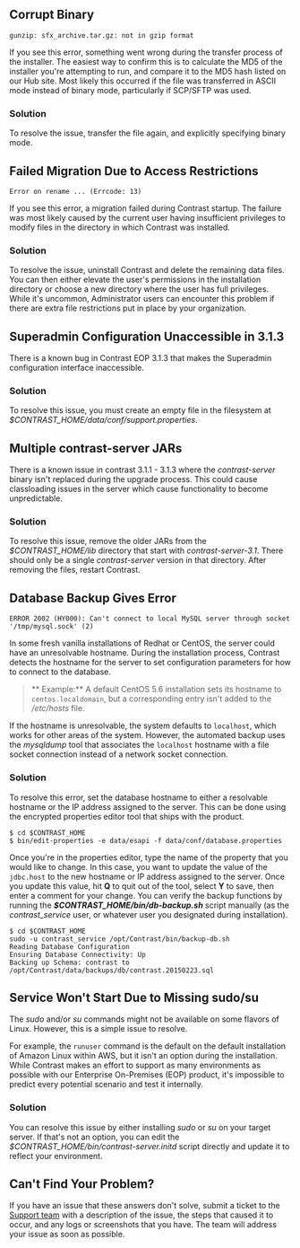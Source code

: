 <!--
title: "Troubleshooting Installation"
description: "Common issues encountered by customers while installing Contrast EOP."
tags: "troubleshoot setup FAQ EOP installation migration flyway"
-->

## Corrupt Binary

````
gunzip: sfx_archive.tar.gz: not in gzip format
````

If you see this error, something went wrong during the transfer process of the installer. The easiest way to confirm this is to calculate the MD5 of the installer you're attempting to run, and compare it to the MD5 hash listed on our Hub site. Most likely this occurred if the file was transferred in ASCII mode instead of binary mode, particularly if SCP/SFTP was used. 

### Solution

To resolve the issue, transfer the file again, and explicitly specifying binary mode. 

## Failed Migration Due to Access Restrictions

````
Error on rename ... (Errcode: 13)
````

If you see this error, a migration failed during Contrast startup. The failure was most likely caused by the current user having insufficient privileges to modify files in the directory in which Contrast was installed. 

### Solution

To resolve the issue, uninstall Contrast and delete the remaining data files. You can then either elevate the user's permissions in the installation directory or choose a new directory where the user has full privileges. While it's uncommon, Administrator users can encounter this problem if there are extra file restrictions put in place by your organization.

## Superadmin Configuration Unaccessible in 3.1.3

There is a known bug in Contrast EOP 3.1.3 that makes the Superadmin configuration interface inaccessible. 

### Solution

To resolve this issue, you must create an empty file in the filesystem at *$CONTRAST_HOME/data/conf/support.properties*. 

## Multiple contrast-server JARs

There is a known issue in contrast 3.1.1 - 3.1.3 where the *contrast-server* binary isn't replaced during the upgrade process. This could cause classloading issues in the server which cause functionality to become unpredictable. 

### Solution

To resolve this issue, remove the older JARs from the *$CONTRAST_HOME/lib* directory that start with *contrast-server-3.1*. There should only be a single *contrast-server* version in that directory. After removing the files, restart Contrast.

## Database Backup Gives Error 

```
ERROR 2002 (HY000): Can't connect to local MySQL server through socket '/tmp/mysql.sock' (2)
```

In some fresh vanilla installations of Redhat or CentOS, the server could have an unresolvable hostname. During the installation process, Contrast detects the hostname for the server to set configuration parameters for how to connect to the database. 

>** Example:** A default CentOS 5.6 installation sets its hostname to `centos.localdomain`, but a corresponding entry isn't added to the */etc/hosts* file. 

If the hostname is unresolvable, the system defaults to `localhost`, which works for other areas of the system. However, the automated backup uses the *mysqldump* tool that associates the `localhost` hostname with a file socket connection instead of a network socket connection. 

### Solution

To resolve this error, set the database hostname to either a resolvable hostname or the IP address assigned to the server. This can be done using the encrypted properties editor tool that ships with the product.

````
$ cd $CONTRAST_HOME 
$ bin/edit-properties -e data/esapi -f data/conf/database.properties 
````

Once you're in the properties editor, type the name of the property that you would like to change. In this case, you want to update the value of the `jdbc.host` to the new hostname or IP address assigned to the server. Once you update this value, hit **Q** to quit out of the tool, select **Y** to save, then enter a comment for your change. You can verify the backup functions by running the ***$CONTRAST_HOME/bin/db-backup.sh*** script manually (as the *contrast_service* user, or whatever user you designated during installation).

````
$ cd $CONTRAST_HOME
sudo -u contrast_service /opt/Contrast/bin/backup-db.sh
Reading Database Configuration
Ensuring Database Connectivity: Up
Backing up Schema: contrast to /opt/Contrast/data/backups/db/contrast.20150223.sql
````

## Service Won't Start Due to Missing sudo/su

The *sudo* and/or *su* commands might not be available on some flavors of Linux. However, this is a simple issue to resolve.

For example, the `runuser` command is the default on the default installation of Amazon Linux within AWS, but it isn't an option during the installation. While Contrast makes an  effort to support as many environments as possible with our Enterprise On-Premises (EOP) product, it's impossible to predict every potential scenario and test it internally. 

### Solution

You can resolve this issue by either installing *sudo* or *su* on your target server. If that's not an option, you can edit the *$CONTRAST_HOME/bin/contrast-server.initd* script directly and update it to reflect your environment. 

## Can't Find Your Problem?

If you have an issue that these answers don't solve, submit a ticket to the [Support team](https://support.contrastsecurity.com/anonymous_requests/new) with a description of the issue, the steps that caused it to occur, and any logs or screenshots that you have. The team will address your issue as soon as possible. 


